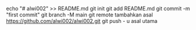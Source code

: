 echo "# alwi002" >> README.md 
git init 
git add README.md 
git commit -m "first commit" 
git branch -M main 
git remote tambahkan asal https://github.com/alwi002/alwi002.git
 git push - u asal utama
